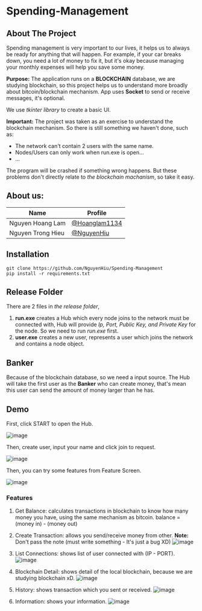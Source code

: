 # Spending-Management

## About The Project
Spending management is very important to our lives, it helps us to always be ready for anything that will happen. For example, if your car breaks down, you need a lot of money to fix it, but it's okay because managing your monthly expenses will help you save some money.

**Purpose:** The application runs on a __**BLOCKCHAIN**__ database, we are studying blockchain, so this project helps us to understand more broadly about bitcoin/blockchain mechanism. App uses __Socket__ to send or receive messages, it's optional.

We use _tkinter library_ to create a basic UI.

**Important:** The project was taken as an exercise to understand the blockchain mechanism. So there is still something we haven't done, such as: 
- The network can't contain 2 users with the same name.
- Nodes/Users can only work when run.exe is open...
- ...

The program will be crashed if something wrong happens. But these problems don't directly relate to _the blockchain machanism_, so take it easy. 

## About us:

|            Name               | Profile 
|-------------------------------|----------------------------
|Nguyen Hoang Lam | [@Hoanglam1134](https://github.com/Hoanglam1134)            
|Nguyen Trong Hieu | [@NguyenHiu](https://github.com/NguyenHiu)    

## Installation
```console
git clone https://github.com/NguyenHiu/Spending-Management
pip install -r requirements.txt
```
## Release Folder 
There are 2 files in _the release folder_, 
1. **run.exe** creates a Hub which every node joins to the network must be connected with, Hub will provide _Ip, Port, Public Key, and Private Key_ for the node. So we need to run _run.exe_ first.
2. **user.exe** creates a new user, represents a user which joins the network and contains a node object.

## Banker
Because of the blockchain database, so we need a input source. 
The Hub will take the first user as the **Banker** who can create money, that's mean this user can send the amount of money larger than he has. 

## Demo
First, click START to open the Hub.

![image](https://user-images.githubusercontent.com/87634727/179823161-842c67fd-76f4-403a-9f87-6b876f5803a0.png)

Then, create user, input your name and click join to request.

![image](https://user-images.githubusercontent.com/87634727/179823501-cad018df-67f0-4d17-b227-eddfee8d1c08.png)

Then, you can try some features from Feature Screen.

![image](https://user-images.githubusercontent.com/87634727/179823657-56956f68-cfa7-4524-9b2f-c9a2c11922b5.png)

### Features

1. Get Balance: calculates transactions in blockchain to know how many money you have, using the same mechanism as bitcoin. balance = (money in) - (money out)
2. Create Transaction: allows you send/receive money from other. **Note:** Don't pass the note (must write something - It's just a bug XD) 
![image](https://user-images.githubusercontent.com/87634727/179824808-6a955099-c96d-44ca-88f5-4526b6b7a47d.png)

3. List Connections: shows list of user connected with (IP - PORT).
![image](https://user-images.githubusercontent.com/87634727/179825498-7d0d967f-7a00-4f8d-a966-e053dbbe109f.png)

4. Blockchain Detail: shows detail of the local blockchain, because we are studying blockchain xD.
![image](https://user-images.githubusercontent.com/87634727/179825544-3c9056d7-1b80-42db-b452-0ca040e9f65f.png)

5. History: shows transaction which you sent or received.
![image](https://user-images.githubusercontent.com/87634727/179825626-030c64ba-e878-44a1-8130-193adb4ec93d.png)

6. Information: shows your information. 
![image](https://user-images.githubusercontent.com/87634727/179825665-c0f556b0-5b13-44fa-bf0e-e648d881a479.png)
